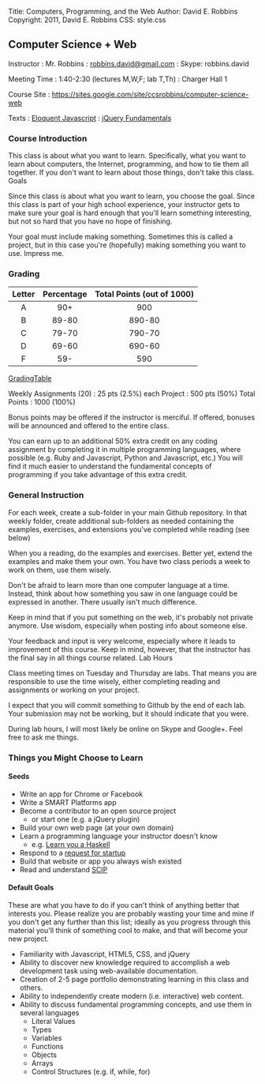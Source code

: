 Title: Computers, Programming, and the Web
Author: David E. Robbins
Copyright: 2011, David E. Robbins
CSS: style.css

## Computer Science + Web

Instructor
:  Mr. Robbins
:  robbins.david@gmail.com
:  Skype: robbins.david

Meeting Time
:  1:40-2:30 (lectures M,W,F; lab T,Th)
:  Charger Hall 1

Course Site
:  https://sites.google.com/site/ccsrobbins/computer-science-web

Texts
:  [Eloquent Javascript](http://eloquentjavascript.net)
:  [jQuery Fundamentals](http://jqfundamentals.com/book/index.html)

### Course Introduction

This class is about what you want to learn. Specifically, what you want to learn about computers, the Internet, programming, and how to tie them all together. If you don't want to learn about those things, don't take this class.
Goals

Since this class is about what you want to learn, you choose the goal. Since this class is part of your high school experience, your instructor gets to make sure your goal is hard enough that you'll learn something interesting, but not so hard that you have no hope of finishing.

Your goal must include making something. Sometimes this is called a project, but in this case you're (hopefully) making something you want to use. Impress me.

### Grading

|Letter  |Percentage  |Total Points (out of 1000)  |
|:------:|:----------:|:--------------------------:|
|A       |90+         |900                         |
|B       |89-80       |890-80                      |
|C       |79-70       |790-70                      |
|D       |69-60       |690-60                      |
|F       |59-         |590                         |
[GradingTable]()

Weekly Assignments (20) : 25 pts (2.5%) each
Project                 : 500 pts (50%)
Total Points            : 1000 (100%)

Bonus points may be offered if the instructor is merciful. If offered, bonuses will be announced and offered to the entire class.

You can earn up to an additional 50% extra credit on any coding assignment by completing it in multiple programming languages, where possible (e.g. Ruby and Javascript, Python and Javascript, etc.) You will find it much easier to understand the fundamental concepts of programming if you take advantage of this extra credit.

### General Instruction

For each week, create a sub-folder in your main Github repository. In that weekly folder, create additional sub-folders as needed containing the examples, exercises, and extensions you've completed while reading (see below)

When you a reading, do the examples and exercises. Better yet, extend the examples and make them your own. You have two class periods a week to work on them, use them wisely.

Don't be afraid to learn more than one computer language at a time. Instead, think about how something you saw in one language could be expressed in another. There usually isn't much difference.

Keep in mind that if you put something on the web, it's probably not private anymore. Use wisdom, especially when posting info about someone else.

Your feedback and input is very welcome, especially where it leads to improvement of this course. Keep in mind, however, that the instructor has the final say in all things course related.
Lab Hours

Class meeting times on Tuesday and Thursday are labs. That means you are responsible to use the time wisely, either completing reading and assignments or working on your project.

I expect that you will commit something to Github by the end of each lab. Your submission may not be working, but it should indicate that you were.

During lab hours, I will most likely be online on Skype and Google+. Feel free to ask me things.

### Things you Might Choose to Learn

#### Seeds

* Write an app for Chrome or Facebook
* Write a SMART Platforms app
* Become a contributor to an open source project
  * or start one (e.g. a jQuery plugin)
* Build your own web page (at your own domain)
* Learn a programming language your instructor doesn't know
  * e.g. [Learn you a Haskell](http://learnyouahaskell.com/chapters)
* Respond to a [request for startup](http://ycombinator.com/rfs.html)
* Build that website or app you always wish existed
* Read and understand [SCIP](http://mitpress.mit.edu/sicp/full-text/book/book.html)

#### Default Goals

These are what you have to do if you can't think of anything better that interests you. Please realize you are probably wasting your time and mine if you don't get any further than this list; ideally as you progress through this material you'll think of something cool to make, and that will become your new project.

* Familiarity with Javascript, HTML5, CSS, and jQuery
* Ability to discover new knowledge required to accomplish a web development task using web-available documentation.
* Creation of 2-5 page portfolio demonstrating learning in this class and others.
* Ability to independently create modern (i.e. interactive) web content.
* Ability to discuss fundamental programming concepts, and use them in several languages
    * Literal Values
    * Types
    * Variables
    * Functions
    * Objects
    * Arrays
    * Control Structures (e.g. if, while, for)
